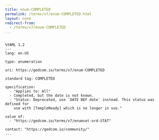 ```yaml
---
title: enum-COMPLETED
permalink: /terms/v7/enum-COMPLETED.html
layout: none
redirect-from:
  - /terms/v7/enum-COMPLETED
...
```


```

%YAML 1.2
---
lang: en-US

type: enumeration

uri: https://gedcom.io/terms/v7/enum-COMPLETED

standard tag: COMPLETED

specification:
  - "Applies to: All"
  - Completed, but the date is not known.
  - "Status: Deprecated, use `DATE BEF date` instead. This status was defined for
    use with [TempleReady] which is no longer in use."

value of:
  - "https://gedcom.io/terms/v7/enumset-ord-STAT"

contact: "https://gedcom.io/community/"
...

```
